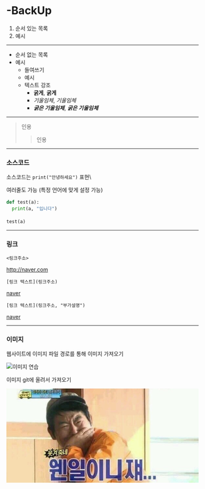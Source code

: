 # -BackUp 

1. 순서 있는 목록
2. 예시
---

- 순서 없는 목록
- 예시
  - 들여쓰기
  - 예시
  - 텍스트 강조
    - **굵게**, __굵게__
    - *기울임체*, _기울임체_
    - ***굵은 기울임체***, ___굵은 기울임체___
------------

> 인용
>> 인용
- - -

### 소스코드

소스코드는 `print("안녕하세요")` 표현\

여러줄도 가능 (특정 언어에 맞게 설정 가능)
```python
def test(a):
  print(a, "입니다")

test(a)
```
***

### 링크
`<링크주소>`

<http://naver.com>

`[링크 텍스트](링크주소)`

[naver](http://naver.com)

`[링크 텍스트](링크주소, "부가설명")`

[naver](http://naver.com, "네이버")
* * *

### 이미지
웹사이트에 이미지 파일 경로를 통해 이미지 가져오기

![이미지 연습](https://static.smalljoys.me/2020/04/2030168_guPtp_1587522410.jpg)

이미지 git에 올려서 가져오기

![사진](./사진.jpg)
